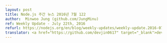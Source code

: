 ```yaml
---
layout: post
title: Node.js 주간 뉴스 2016년 7월 122
author:  Minwoo Jung (github.com/JungMinu)
ref: Weekly Update - July 22th, 2016
refurl: https://nodejs.org/en/blog/weekly-updates/weekly-update.2016-07-22/
translator: <a href="https://github.com/devjin0617" target="_blank">devjin0617</a>
---
```


